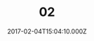---
templateKey: 'project'
title: '02'
date: 2017-02-04T15:04:10.000Z
featuredpost: true
featuredimage: /img/02-1.jpg
layout: layout-1-2-1-2
description: >-
  Głównym założeniem projektowym było rozmieszczenie stref - dziennej (otwartej) oraz nocnej (zamkniętej) - na dwóch kondygnacjach. Dom ten posiada niecodzienną formę. Wejście stanowi niewielka strefa komunikacyjna. Na pierwsze piętro prowadzi wąska klatka schodowa. Strefa piętra, znacznie większa niż parter. Przestrzeń 1P została zaprojektowana, jako strefa pokoi gościnnych z łazienką. Piętro 2P to kuchnia, otwarta na część dzienną z jadalnią i strefą telewizyjną - największy metraż. Na tym piętrze znajdziemy także wydzieloną sypialnię z wanną oraz pokój - garderobę, a także główną łazienkę. Całość utrzymana jest w monochromatycznej gamie - czernie i biele. Dodatki stanowi użycie ciepłego drewna - orzech europejski oraz kamienia naturalnego, który znajduje się na dużej wyspie kuchennej. Dodatki do do domu utrzymane są w stonowanej kolorystyce. Akcentami koloru w przestrzeni są struktury, tekstury i materiały oraz obrazy.
tags:
  - jamaica
  - green beans
  - flavor
  - tasting
images:
  image_1: /img/01-1.jpg
  image_2: /img/01-2.jpg
  image_3: /img/01-3.jpg
  image_4: /img/01-1.jpg
  image_5: /img/01-2.jpg
  image_6: /img/01-3.jpg
  image_7: /img/01-3.jpg
  image_8: /img/01-3.jpg
---